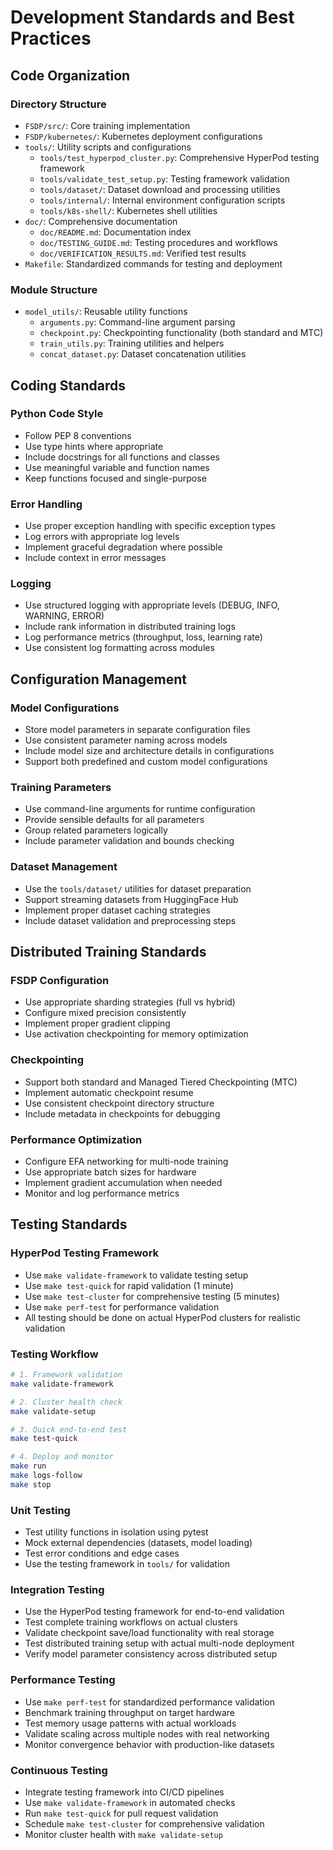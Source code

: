 # Development Standards and Best Practices

## Code Organization

### Directory Structure
- `FSDP/src/`: Core training implementation
- `FSDP/kubernetes/`: Kubernetes deployment configurations
- `tools/`: Utility scripts and configurations
  - `tools/test_hyperpod_cluster.py`: Comprehensive HyperPod testing framework
  - `tools/validate_test_setup.py`: Testing framework validation
  - `tools/dataset/`: Dataset download and processing utilities
  - `tools/internal/`: Internal environment configuration scripts
  - `tools/k8s-shell/`: Kubernetes shell utilities
- `doc/`: Comprehensive documentation
  - `doc/README.md`: Documentation index
  - `doc/TESTING_GUIDE.md`: Testing procedures and workflows
  - `doc/VERIFICATION_RESULTS.md`: Verified test results
- `Makefile`: Standardized commands for testing and deployment

### Module Structure
- `model_utils/`: Reusable utility functions
  - `arguments.py`: Command-line argument parsing
  - `checkpoint.py`: Checkpointing functionality (both standard and MTC)
  - `train_utils.py`: Training utilities and helpers
  - `concat_dataset.py`: Dataset concatenation utilities

## Coding Standards

### Python Code Style
- Follow PEP 8 conventions
- Use type hints where appropriate
- Include docstrings for all functions and classes
- Use meaningful variable and function names
- Keep functions focused and single-purpose

### Error Handling
- Use proper exception handling with specific exception types
- Log errors with appropriate log levels
- Implement graceful degradation where possible
- Include context in error messages

### Logging
- Use structured logging with appropriate levels (DEBUG, INFO, WARNING, ERROR)
- Include rank information in distributed training logs
- Log performance metrics (throughput, loss, learning rate)
- Use consistent log formatting across modules

## Configuration Management

### Model Configurations
- Store model parameters in separate configuration files
- Use consistent parameter naming across models
- Include model size and architecture details in configurations
- Support both predefined and custom model configurations

### Training Parameters
- Use command-line arguments for runtime configuration
- Provide sensible defaults for all parameters
- Group related parameters logically
- Include parameter validation and bounds checking

### Dataset Management
- Use the `tools/dataset/` utilities for dataset preparation
- Support streaming datasets from HuggingFace Hub
- Implement proper dataset caching strategies
- Include dataset validation and preprocessing steps

## Distributed Training Standards

### FSDP Configuration
- Use appropriate sharding strategies (full vs hybrid)
- Configure mixed precision consistently
- Implement proper gradient clipping
- Use activation checkpointing for memory optimization

### Checkpointing
- Support both standard and Managed Tiered Checkpointing (MTC)
- Implement automatic checkpoint resume
- Use consistent checkpoint directory structure
- Include metadata in checkpoints for debugging

### Performance Optimization
- Configure EFA networking for multi-node training
- Use appropriate batch sizes for hardware
- Implement gradient accumulation when needed
- Monitor and log performance metrics

## Testing Standards

### HyperPod Testing Framework
- Use `make validate-framework` to validate testing setup
- Use `make test-quick` for rapid validation (1 minute)
- Use `make test-cluster` for comprehensive testing (5 minutes)
- Use `make perf-test` for performance validation
- All testing should be done on actual HyperPod clusters for realistic validation

### Testing Workflow
```bash
# 1. Framework validation
make validate-framework

# 2. Cluster health check
make validate-setup

# 3. Quick end-to-end test
make test-quick

# 4. Deploy and monitor
make run
make logs-follow
make stop
```

### Unit Testing
- Test utility functions in isolation using pytest
- Mock external dependencies (datasets, model loading)
- Test error conditions and edge cases
- Use the testing framework in `tools/` for validation

### Integration Testing
- Use the HyperPod testing framework for end-to-end validation
- Test complete training workflows on actual clusters
- Validate checkpoint save/load functionality with real storage
- Test distributed training setup with actual multi-node deployment
- Verify model parameter consistency across distributed setup

### Performance Testing
- Use `make perf-test` for standardized performance validation
- Benchmark training throughput on target hardware
- Test memory usage patterns with actual workloads
- Validate scaling across multiple nodes with real networking
- Monitor convergence behavior with production-like datasets

### Continuous Testing
- Integrate testing framework into CI/CD pipelines
- Use `make validate-framework` in automated checks
- Run `make test-quick` for pull request validation
- Schedule `make test-cluster` for comprehensive validation
- Monitor cluster health with `make validate-setup`